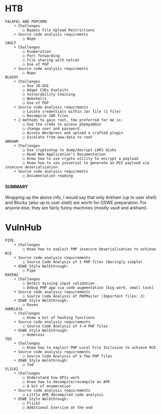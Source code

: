 # HTB

    FALAFEL AND POPCORN
        • Challenges
            ○ Bypass File Upload Restrictions
        • Source code analysis requirments
            ○ Nope
    VAULT
        • Challenges
            ○ Enumeration
            ○ Port forwarding
            ○ File sharing with netcat
            ○ Use of PGP
        • Source code analysis requirments
            ○ Nope
    BLOCKY
        • Challenges
            ○ Use JD-GUI
            ○ Adapt CVEs Exploits
            ○ Vulnerability Chaining
            ○ Webshells
            ○ Use of PGP
        • Source code analysis requirments
            ○ Locate credentials within Jar file (1 file)
            ○ Decompile JAR files
        • 2 methods to gain root, the preferred for me is:
            ○ Use the creds to access phpmyadmin
            ○ change user and password
            ○ Access Wordpress and upload a crafted plugin
            ○ Escalate from www-data to root
    ARKHAM
        • Challenges
            ○ Use cryptsetup to dump/decrypt LUKS disks
            ○ Read Web Application’s Documentation
            ○ Know how to use crypto utility to encrypt a payload
            ○ Know how to use ysoserial to generate an RCE payload via insecure deserialsiation
        • Source code analysis requirments
            ○ Documentation reading

#### SUMMARY
Wrapping up the above info, I would say that only Arkham (up to user shell) and Blocky (also up to user shell) are worth for OSWE preparation. For anyone else, they are fairly funny machines (mostly vault and arkham).

# VulnHub

    PIPE
        • Challenges
            ○ Know how to exploit PHP insecure deserialisation to achieve RCE
        • Source code analysis requirements
            ○ Source Code Analysis of 3 PHP files (Boringly simple)
        • OSWE Style Walkthrough:
            ○ Pipe
    RAVEN2
        • Challenges
            ○ Detect missing input validation
            ○ Debug PHP app via code augmentation [big word, small task]
        • Source code analysis requirements
            ○ Source Code Analysis of PHPMailer (Important files: 2)
        • OSWE Style Walkthrough:
            ○ Raven
    HOMELESS
        • Challenges
            ○ Know a bit of hashing functions
        • Source code analysis requirements
            ○ Source Code Analysis of 3-4 PHP files
        • OSWE Style Walkthrough:
            ○ Homeless
    TED
        • Challenges
            ○ Know how to exploit PHP Local File Inclusion to achieve RCE
        • Source code analysis requirements
            ○ Source Code Analysis of a few PHP files
        • OSWE Style Walkthrough:
            ○ Ted
    FLICK2
        • Challenges
            ○ Understand how APIs work
            ○ Know how to decompile/recompile an APK
            ○ A bit of enumeration
        • Source code analysis requirements
            ○ Little APK decompiled code analysis
        • OSWE Style Walkthrough:
            ○ Flick2
            ○ Additional Exercise at the end
